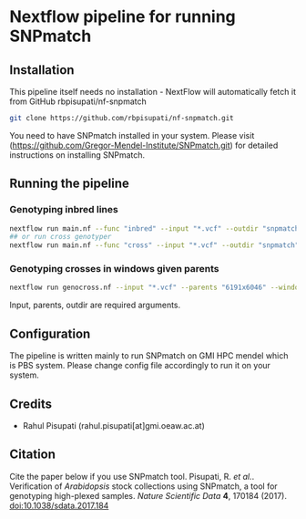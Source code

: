 # Nextflow pipeline for running SNPmatch

## Installation

This pipeline itself needs no installation - NextFlow will automatically fetch it from GitHub rbpisupati/nf-snpmatch

```bash
git clone https://github.com/rbpisupati/nf-snpmatch.git
```

You need to have SNPmatch installed in your system. Please visit (https://github.com/Gregor-Mendel-Institute/SNPmatch.git) for detailed instructions on installing SNPmatch.

## Running the pipeline

### Genotyping inbred lines
```bash
nextflow run main.nf --func "inbred" --input "*.vcf" --outdir "snpmatch" --db "hdf5" --db_acc "hdf5_acc"
## or run cross genotyper
nextflow run main.nf --func "cross" --input "*.vcf" --outdir "snpmatch" --db "hdf5" --db_acc "hdf5_acc"
```

### Genotyping crosses in windows given parents
```bash
nextflow run genocross.nf --input "*.vcf" --parents "6191x6046" --window 300000 --outdir "snpmatch" --db "hdf5_path" --db_acc "hdf5_acc_path"
```
Input, parents, outdir are required arguments.


## Configuration

The pipeline is written mainly to run SNPmatch on GMI HPC mendel which is PBS system. Please change config file accordingly to run it on your system.

## Credits

- Rahul Pisupati (rahul.pisupati[at]gmi.oeaw.ac.at)

## Citation
Cite the paper below if you use SNPmatch tool.
Pisupati, R. *et al.*. Verification of *Arabidopsis* stock collections using SNPmatch, a tool for genotyping high-plexed samples.  *Nature Scientific Data*  **4**, 170184 (2017).
[doi:10.1038/sdata.2017.184](https://www.nature.com/articles/sdata2017184)

